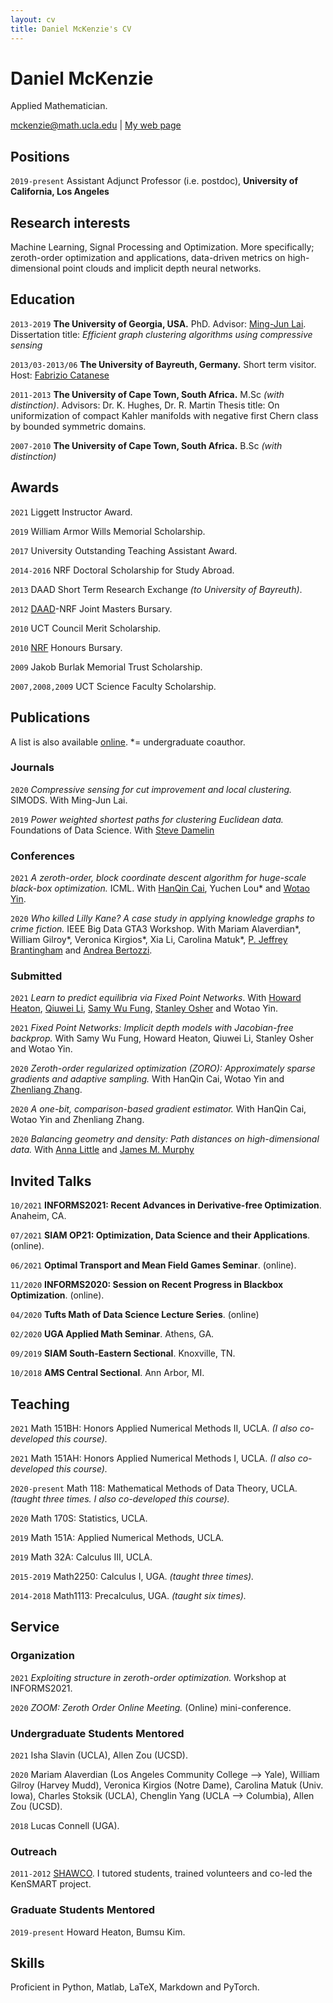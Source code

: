 ```yaml
---
layout: cv
title: Daniel McKenzie's CV
---
```

# Daniel McKenzie
Applied Mathematician.

<div id="webaddress">
<a href="mckenzie@math.ucla.edu">mckenzie@math.ucla.edu</a>
| <a href="danielmckenzie.github.io">My web page</a>
</div>


## Positions

`2019-present` Assistant Adjunct Professor (i.e. postdoc), __University of California, Los Angeles__


## Research interests

Machine Learning, Signal Processing and Optimization. More specifically; zeroth-order optimization and applications, data-driven metrics on high-dimensional point clouds and implicit depth neural networks.


## Education

`2013-2019` __The University of Georgia, USA.__ PhD. Advisor: <a href = "https://en.wikipedia.org/wiki/Ming-Jun_Lai">Ming-Jun Lai</a>. Dissertation title: *Efficient graph clustering algorithms using compressive sensing*

`2013/03-2013/06` __The University of Bayreuth, Germany.__ Short term visitor. Host: [Fabrizio Catanese](https://scholar.google.com/citations?hl=en&user=pHmYiMUAAAAJ&view_op=list_works&sortby=pubdate)

`2011-2013`
__The University of Cape Town, South Africa.__ M.Sc *(with distinction)*.
Advisors: Dr. K. Hughes, Dr. R. Martin
Thesis title: On uniformization of compact Kahler manifolds with negative first Chern class by bounded symmetric domains.

`2007-2010`
__The University of Cape Town, South Africa.__ B.Sc *(with distinction)*



## Awards

`2021` Liggett Instructor Award.

`2019` William Armor Wills Memorial Scholarship.

`2017` University Outstanding Teaching Assistant Award.

`2014-2016` NRF Doctoral Scholarship for Study Abroad.

`2013` DAAD Short Term Research Exchange *(to University of Bayreuth)*.

`2012` [DAAD](https://en.wikipedia.org/wiki/German_Academic_Exchange_Service)-NRF Joint Masters Bursary.

`2010` UCT Council Merit Scholarship.

`2010` [NRF](https://en.wikipedia.org/wiki/National_Research_Foundation_(South_Africa)) Honours Bursary.

`2009` Jakob Burlak Memorial Trust Scholarship.

`2007,2008,2009` UCT Science Faculty Scholarship.



## Publications

 A list is also available [online](https://scholar.google.ca/citations?user=kP12IskAAAAJ&hl=en). *= undergraduate coauthor.

### Journals

`2020` *Compressive sensing for cut improvement and local clustering.* SIMODS. With Ming-Jun Lai.

`2019` *Power weighted shortest paths for clustering Euclidean data.* Foundations of Data Science. With [Steve Damelin](http://www-personal.umich.edu/~damelin/)

### Conferences

`2021` *A zeroth-order, block coordinate descent algorithm for huge-scale black-box optimization.* ICML. With [HanQin Cai](https://www.math.ucla.edu/~hqcai/), Yuchen Lou\* and [Wotao Yin](https://en.wikipedia.org/wiki/Wotao_Yin).

`2020` *Who killed Lilly Kane? A case study in applying knowledge graphs to crime fiction.* IEEE Big Data GTA3 Workshop. With Mariam Alaverdian\*, William Gilroy\*, Veronica Kirgios\*, Xia Li, Carolina Matuk\*, [P. Jeffrey Brantingham](http://paleo.sscnet.ucla.edu/) and [Andrea Bertozzi](https://en.wikipedia.org/wiki/Andrea_Bertozzi).  

### Submitted

`2021` *Learn to predict equilibria via Fixed Point Networks*. With [Howard Heaton](https://howardheaton.tech/), [Qiuwei Li](https://www.math.ucla.edu/~qiuweili/), [Samy Wu Fung](https://sites.google.com/site/samywufung/), [Stanley Osher](https://en.wikipedia.org/wiki/Stanley_Osher) and Wotao Yin.

`2021` *Fixed Point Networks: Implicit depth models with Jacobian-free backprop.* With Samy Wu Fung, Howard Heaton, Qiuwei Li, Stanley Osher and Wotao Yin.

`2020` *Zeroth-order regularized optimization (ZORO): Approximately sparse gradients and adaptive sampling.* With HanQin Cai, Wotao Yin and [Zhenliang Zhang](https://scholar.google.com/citations?user=4uHZTJoAAAAJ&hl=en).

`2020` *A one-bit, comparison-based gradient estimator.* With HanQin Cai, Wotao Yin and Zhenliang Zhang.

`2020` *Balancing geometry and density: Path distances on high-dimensional data.* With [Anna Little](https://www.anna-little.com/) and [James M. Murphy](https://jmurphy.math.tufts.edu/)


## Invited Talks

`10/2021` __INFORMS2021: Recent Advances in Derivative-free Optimization__. Anaheim, CA.

`07/2021` __SIAM OP21: Optimization, Data Science and their Applications__. (online).

`06/2021` __Optimal Transport and Mean Field Games Seminar__. (online).

`11/2020` __INFORMS2020: Session on Recent Progress in Blackbox Optimization__. (online).  

`04/2020` __Tufts Math of Data Science Lecture Series__. (online)

`02/2020` __UGA Applied Math Seminar__. Athens, GA.

`09/2019` __SIAM South-Eastern Sectional__. Knoxville, TN.

`10/2018` __AMS Central Sectional__. Ann Arbor, MI.

## Teaching

`2021` Math 151BH: Honors Applied Numerical Methods II, UCLA. *(I also co-developed this course).*

`2021` Math 151AH: Honors Applied Numerical Methods I, UCLA. *(I also co-developed this course).*

`2020-present` Math 118: Mathematical Methods of Data Theory, UCLA. *(taught three times. I also co-developed this course).*

`2020` Math 170S: Statistics, UCLA.

`2019` Math 151A: Applied Numerical Methods, UCLA.

`2019` Math 32A: Calculus III, UCLA.

`2015-2019` Math2250: Calculus I, UGA. *(taught three times).*

`2014-2018` Math1113: Precalculus, UGA. *(taught six times).*

## Service

### Organization

`2021` *Exploiting structure in zeroth-order optimization.* Workshop at INFORMS2021.

`2020` *ZOOM: Zeroth Order Online Meeting.* (Online) mini-conference.

### Undergraduate Students Mentored

`2021` Isha Slavin (UCLA), Allen Zou (UCSD).

`2020` Mariam Alaverdian (Los Angeles Community College --> Yale), William Gilroy (Harvey Mudd), Veronica Kirgios (Notre Dame), Carolina Matuk (Univ. Iowa),  Charles Stoksik (UCLA), Chenglin Yang (UCLA --> Columbia), Allen Zou (UCSD).

`2018` Lucas Connell (UGA).

### Outreach

`2011-2012` [SHAWCO](https://en.wikipedia.org/wiki/SHAWCO). I tutored students, trained volunteers and co-led the KenSMART project.

### Graduate Students Mentored

`2019-present` Howard Heaton, Bumsu Kim.  

## Skills

Proficient in Python, Matlab, LaTeX, Markdown and PyTorch.

<!--### Footer

Last updated: July 2021 -->
